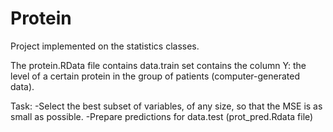 # Protein

Project implemented on the statistics classes.

The protein.RData file contains data.train set contains the column Y: the level of a certain protein in the group of patients (computer-generated data).

Task:
-Select the best subset of variables, of any size, so that the MSE is as small as possible.
-Prepare predictions for data.test (prot_pred.Rdata file)
